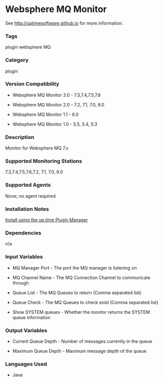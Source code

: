 # Websphere MQ Monitor

See http://uptimesoftware.github.io for more information.

### Tags 
 plugin   websphere   MQ  

### Category

plugin

### Version Compatibility


* Websphere MQ Monitor 3.0 - 7.3,7.4,7.5,7.6
  
* Websphere MQ Monitor 2.0 - 7.2, 7.1, 7.0, 6.0
  

  
* Websphere MQ Monitor 1.1 - 6.0
  

  
* Websphere MQ Monitor 1.0 - 5.5, 5.4, 5.3
  


### Description
Monitor for Websphere MQ 7.x


### Supported Monitoring Stations

7.3,7.4,7.5,7.6,7.2, 7.1, 7.0, 6.0

### Supported Agents
None; no agent required

### Installation Notes
<p><a href="https://github.com/uptimesoftware/uptime-plugin-manager">Install using the up.time Plugin Manager</a></p>


### Dependencies
<p>n/a</p>


### Input Variables

* MQ Manager Port - The port the MQ manager is listening on

* MQ Channel Name - The MQ Connection Channel to communicate through

* Queue List - The MQ Queues to return (Comma separated list)

* Queue Check - The MQ Queues to check exist (Comma separated list)

* Show SYSTEM queues - Whether the monitor returns the SYSTEM queue information


### Output Variables


* Current Queue Depth - Number of messages currently in the queue

* Maximum Queue Depth - Maximum message depth of the queue


### Languages Used

* Java

